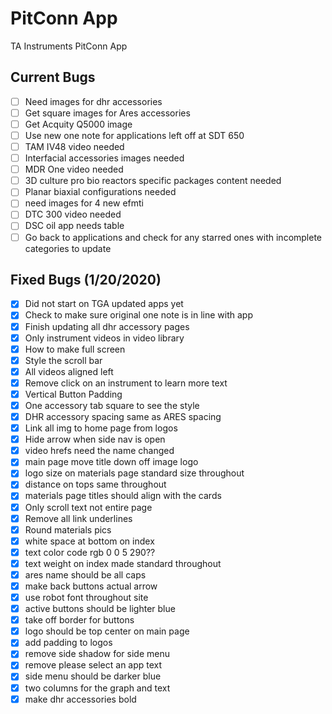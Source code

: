# PitConn App
 TA Instruments PitConn App
 ## Current Bugs
 - [ ] Need images for dhr accessories
 - [ ] Get square images for Ares accessories
 - [ ] Get Acquity Q5000 image
 - [ ] Use new one note for applications left off at SDT 650
 - [ ] TAM IV48 video needed
 - [ ] Interfacial accessories images needed
 - [ ] MDR One video needed
 - [ ] 3D culture pro bio reactors specific packages content needed
 - [ ] Planar biaxial configurations needed
 - [ ] need images for 4 new efmti
 - [ ] DTC 300 video needed
 - [ ] DSC oil app needs table
 - [ ] Go back to applications and check for any starred ones with incomplete categories to update
 ## Fixed Bugs (1/20/2020)
  - [x] Did not start on TGA updated apps yet
 - [x] Check to make sure original one note is in line with app
  - [x] Finish updating all dhr accessory pages
 - [x] Only instrument videos in video library
 - [x] How to make full screen
 - [x] Style the scroll bar
 - [x] All videos aligned left
 - [x] Remove click on an instrument to learn more text
 - [x] Vertical Button Padding
 - [x] One accessory tab square to see the style
 - [x] DHR accessory spacing same as ARES spacing
 - [x] Link all img to home page from logos
 - [x] Hide arrow when side nav is open
 - [x] video hrefs need the name changed
 - [x] main page move title down off image logo
 - [x] logo size on materials page standard size throughout
 - [x] distance on tops same throughout
 - [x] materials page titles should align with the cards
 - [x] Only scroll text not entire page
 - [x] Remove all link underlines
 - [x] Round materials pics
 - [x] white space at bottom on index 
 - [x] text color code rgb 0 0 5 290??
 - [x] text weight on index made standard throughout
 - [x] ares name should be all caps
 - [x] make back buttons actual arrow
 - [x] use robot font throughout site
 - [x] active buttons should be lighter blue
 - [x] take off border for buttons
 - [x] logo should be top center on main page
 - [x] add padding to logos
 - [x] remove side shadow for side menu
 - [x] remove please select an app text
 - [x] side menu should be darker blue
 - [x] two columns for the graph and text
 - [x] make dhr accessories bold
